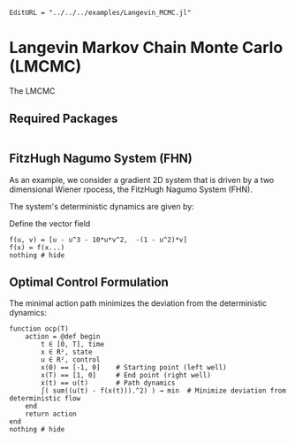 ```@meta
EditURL = "../../../examples/Langevin_MCMC.jl"
```

# Langevin Markov Chain Monte Carlo (LMCMC)

The LMCMC

## Required Packages

````@example LMCMC
````

## FitzHugh Nagumo System (FHN)

As an example, we consider a gradient 2D system that is driven by a two dimensional Wiener rpocess, the FitzHugh Nagumo System (FHN).

The system's deterministic dynamics are given by:

Define the vector field

````@example LMCMC
f(u, v) = [u - u^3 - 10*u*v^2,  -(1 - u^2)*v]
f(x) = f(x...)
nothing # hide
````

## Optimal Control Formulation

The minimal action path minimizes the deviation from the deterministic dynamics:

````@example LMCMC
function ocp(T)
    action = @def begin
        t ∈ [0, T], time
        x ∈ R², state
        u ∈ R², control
        x(0) == [-1, 0]    # Starting point (left well)
        x(T) == [1, 0]     # End point (right well)
        ẋ(t) == u(t)       # Path dynamics
        ∫( sum((u(t) - f(x(t))).^2) ) → min  # Minimize deviation from deterministic flow
    end
    return action
end
nothing # hide
````
